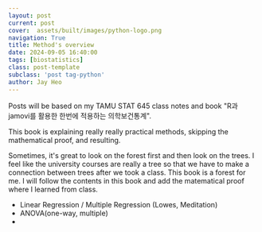 ```yaml
---
layout: post
current: post
cover:  assets/built/images/python-logo.png
navigation: True
title: Method's overview
date: 2024-09-05 16:40:00
tags: [biostatistics]
class: post-template
subclass: 'post tag-python'
author: Jay Heo
---
```


Posts will be based on my TAMU STAT 645 class notes and book "R과 jamovi를 활용한 한번에 적용하는 의학보건통계". 

This book is explaining really really practical methods, skipping the mathematical proof, and resulting. 

Sometimes, it's great to look on the forest first and then look on the trees. I feel like the university courses are really a tree so that we have to make a connection between trees after we took a class. This book is a forest for me. I will follow the contents in this book and add the matematical proof where I learned from class. 

* Linear Regression / Multiple Regression (Lowes, Meditation)
* ANOVA(one-way, multiple)
* 